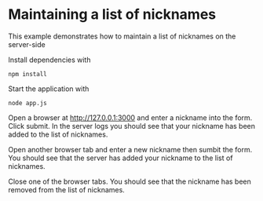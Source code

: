 # Maintaining a list of nicknames

This example demonstrates how to maintain a list of nicknames on the server-side

Install dependencies with 

    npm install

Start the application with 

    node app.js

Open a browser at http://127.0.0.1:3000 and enter a nickname into the form. Click submit. In the server logs you should see that your nickname has been added to the list of nicknames.

Open another browser tab and enter a new nickname then sumbit the form. You should see that the server has added your nickname to the list of nicknames.

Close one of the browser tabs. You should see that the nickname has been removed from the list of nicknames. 

